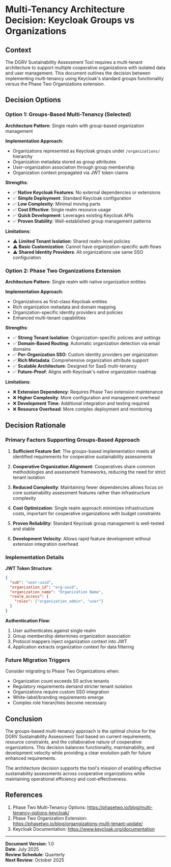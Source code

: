 # Multi-Tenancy Architecture Decision: Keycloak Groups vs Organizations

## Context

The DGRV Sustainability Assessment Tool requires a multi-tenant architecture to support multiple cooperative organizations with isolated data and user management. This document outlines the decision between implementing multi-tenancy using Keycloak's standard groups functionality versus the Phase Two Organizations extension.

## Decision Options

### Option 1: Groups-Based Multi-Tenancy (Selected)

**Architecture Pattern**: Single realm with group-based organization management

**Implementation Approach**:
- Organizations represented as Keycloak groups under `/organizations/` hierarchy
- Organization metadata stored as group attributes
- User-organization association through group membership
- Organization context propagated via JWT token claims

**Strengths**:
- ✅ **Native Keycloak Features**: No external dependencies or extensions
- ✅ **Simple Deployment**: Standard Keycloak configuration
- ✅ **Low Complexity**: Minimal moving parts
- ✅ **Cost Effective**: Single realm resource usage
- ✅ **Quick Development**: Leverages existing Keycloak APIs
- ✅ **Proven Stability**: Well-established group management patterns

**Limitations**:
- ⚠️ **Limited Tenant Isolation**: Shared realm-level policies
- ⚠️ **Basic Customization**: Cannot have organization-specific auth flows
- ⚠️ **Shared Identity Providers**: All organizations use same SSO configuration

### Option 2: Phase Two Organizations Extension

**Architecture Pattern**: Single realm with native organization entities

**Implementation Approach**:
- Organizations as first-class Keycloak entities
- Rich organization metadata and domain mapping
- Organization-specific identity providers and policies
- Enhanced multi-tenant capabilities

**Strengths**:
- ✅ **Strong Tenant Isolation**: Organization-specific policies and settings
- ✅ **Domain-Based Routing**: Automatic organization detection via email domains
- ✅ **Per-Organization SSO**: Custom identity providers per organization
- ✅ **Rich Metadata**: Comprehensive organization attribute support
- ✅ **Scalable Architecture**: Designed for SaaS multi-tenancy
- ✅ **Future-Proof**: Aligns with Keycloak's native organization roadmap

**Limitations**:
- ❌ **Extension Dependency**: Requires Phase Two extension maintenance
- ❌ **Higher Complexity**: More configuration and management overhead
- ❌ **Development Time**: Additional integration and testing required
- ❌ **Resource Overhead**: More complex deployment and monitoring

## Decision Rationale

### Primary Factors Supporting Groups-Based Approach

1. **Sufficient Feature Set**: The groups-based implementation meets all identified requirements for cooperative sustainability assessments

2. **Cooperative Organization Alignment**: Cooperatives share common methodologies and assessment frameworks, reducing the need for strict tenant isolation

3. **Reduced Complexity**: Maintaining fewer dependencies allows focus on core sustainability assessment features rather than infrastructure complexity

4. **Cost Optimization**: Single realm approach minimizes infrastructure costs, important for cooperative organizations with budget constraints

5. **Proven Reliability**: Standard Keycloak group management is well-tested and stable

6. **Development Velocity**: Allows rapid feature development without extension integration overhead

### Implementation Details

**JWT Token Structure**:
```json
{
  "sub": "user-uuid",
  "organization_id": "org-uuid",
  "organization_name": "Organization Name",
  "realm_access": {
    "roles": ["organization_admin", "user"]
  }
}
```

**Authentication Flow**:
1. User authenticates against single realm
2. Group membership determines organization association
3. Protocol mappers inject organization context into JWT
4. Application extracts organization context for data filtering

### Future Migration Triggers

Consider migrating to Phase Two Organizations when:
- Organization count exceeds 50 active tenants
- Regulatory requirements demand stricter tenant isolation
- Organizations require custom SSO integration
- White-label/branding requirements emerge
- Complex role hierarchies become necessary

## Conclusion

The groups-based multi-tenancy approach is the optimal choice for the DGRV Sustainability Assessment Tool based on current requirements, resource constraints, and the collaborative nature of cooperative organizations. This decision balances functionality, maintainability, and development velocity while providing a clear evolution path for future enhanced requirements.

The architecture decision supports the tool's mission of enabling effective sustainability assessments across cooperative organizations while maintaining operational efficiency and cost-effectiveness.

## References

1. Phase Two Multi-Tenancy Options: https://phasetwo.io/blog/multi-tenancy-options-keycloak/
2. Phase Two Organization Extension: https://phasetwo.io/blog/organgizations-multi-tenant-update/
3. Keycloak Documentation: https://www.keycloak.org/documentation

---

**Document Version**: 1.0  
**Date**: July 2025  
**Review Schedule**: Quarterly  
**Next Review**: October 2025
